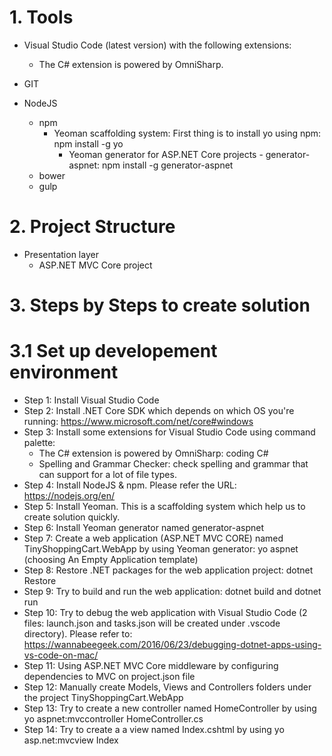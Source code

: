 # 1. Tools
 - Visual Studio Code (latest version) with the following extensions:
    + The C# extension is powered by OmniSharp.

 - GIT

 - NodeJS
    + npm
        * Yeoman scaffolding system: First thing is to install yo using npm: npm install -g yo
            + Yeoman generator for ASP.NET Core projects - generator-aspnet: npm install -g generator-aspnet
    + bower
    + gulp

# 2. Project Structure
 - Presentation layer
    + ASP.NET MVC Core project

# 3. Steps by Steps to create solution
# 3.1 Set up developement environment
 - Step 1: Install Visual Studio Code
 - Step 2: Install .NET Core SDK which depends on which OS you're running: https://www.microsoft.com/net/core#windows
 - Step 3: Install some extensions for Visual Studio Code using command palette:
    + The C# extension is powered by OmniSharp: coding C#
    + Spelling and Grammar Checker: check spelling and grammar that can support for a lot of file types.
 - Step 4: Install NodeJS & npm. Please refer the URL: https://nodejs.org/en/
 - Step 5: Install Yeoman. This is a scaffolding system which help us to create solution quickly.
 - Step 6: Install Yeoman generator named generator-aspnet
 - Step 7: Create a web application (ASP.NET MVC CORE) named TinyShoppingCart.WebApp by using Yeoman generator: yo aspnet (choosing An Empty Application template)
 - Step 8: Restore .NET packages for the web application project: dotnet Restore
 - Step 9: Try to build and run the web application: dotnet build and dotnet run
 - Step 10: Try to debug the web application with Visual Studio Code (2 files: launch.json and tasks.json will be created under .vscode directory). Please refer to: https://wannabeegeek.com/2016/06/23/debugging-dotnet-apps-using-vs-code-on-mac/
 - Step 11: Using ASP.NET MVC Core middleware by configuring dependencies to MVC on project.json file
 - Step 12: Manually create Models, Views and Controllers folders under the project TinyShoppingCart.WebApp
 - Step 13: Try to create a new controller named HomeController by using yo aspnet:mvccontroller HomeController.cs
 - Step 14: Try to create a a view named Index.cshtml by using yo asp.net:mvcview Index


